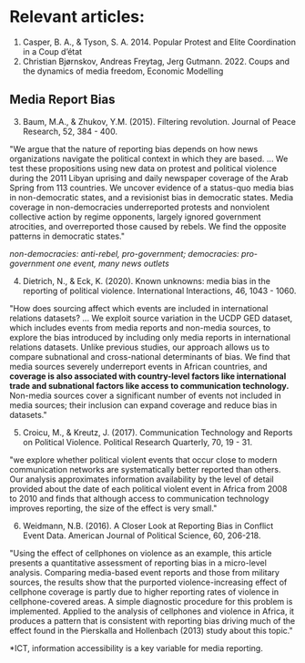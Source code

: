 # Relevant articles:

01. Casper, B. A., & Tyson, S. A. 2014. Popular Protest and Elite Coordination in a Coup d’état
02. Christian Bjørnskov, Andreas Freytag, Jerg Gutmann. 2022. Coups and the dynamics of media freedom, Economic Modelling

## Media Report Bias

03. Baum, M.A., & Zhukov, Y.M. (2015). Filtering revolution. Journal of Peace Research, 52, 384 - 400.

"We argue that the nature of reporting bias depends on how news organizations navigate the political context in which they are based. ... We test these propositions using new data on protest and political violence during the 2011 Libyan uprising and daily newspaper coverage of the Arab Spring from 113 countries. We uncover evidence of a status-quo media bias in non-democratic states, and a revisionist bias in democratic states. Media coverage in non-democracies underreported protests and nonviolent collective action by regime opponents, largely ignored government atrocities, and overreported those caused by rebels. We find the opposite patterns in democratic states."

*non-democracies: anti-rebel, pro-government; democracies: pro-government*
*one event, many news outlets*

04. Dietrich, N., & Eck, K. (2020). Known unknowns: media bias in the reporting of political violence. International Interactions, 46, 1043 - 1060.

"How does sourcing affect which events are included in international relations datasets? ... We exploit source variation in the UCDP GED dataset, which includes events from media reports and non-media sources, to explore the bias introduced by including only media reports in international relations datasets. Unlike previous studies, our approach allows us to compare subnational and cross-national determinants of bias. We find that media sources severely underreport events in African countries, and **coverage is also associated with country-level factors like international trade and subnational factors like access to communication technology.** Non-media sources cover a significant number of events not included in media sources; their inclusion can expand coverage and reduce bias in datasets."

05. Croicu, M., & Kreutz, J. (2017). Communication Technology and Reports on Political Violence. Political Research Quarterly, 70, 19 - 31.

"we explore whether political violent events that occur close to modern communication networks are systematically better reported than others. Our analysis approximates information availability by the level of detail provided about the date of each political violent event in Africa from 2008 to 2010 and finds that although access to communication technology improves reporting, the size of the effect is very small."

06. Weidmann, N.B. (2016). A Closer Look at Reporting Bias in Conflict Event Data. American Journal of Political Science, 60, 206-218.

"Using the effect of cellphones on violence as an example, this article presents a quantitative assessment of reporting bias in a micro-level analysis. Comparing media-based event reports and those from military sources, the results show that the purported violence-increasing effect of cellphone coverage is partly due to higher reporting rates of violence in cellphone-covered areas. A simple diagnostic procedure for this problem is implemented. Applied to the analysis of cellphones and violence in Africa, it produces a pattern that is consistent with reporting bias driving much of the effect found in the Pierskalla and Hollenbach (2013) study about this topic."

*ICT, information accessibility is a key variable for media reporting.
